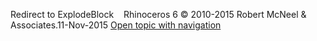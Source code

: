 ---
---

Redirect to ExplodeBlock&#160;
&#160;
Rhinoceros 6 © 2010-2015 Robert McNeel &amp; Associates.11-Nov-2015
 [Open topic with navigation](explodeblock.html) 

